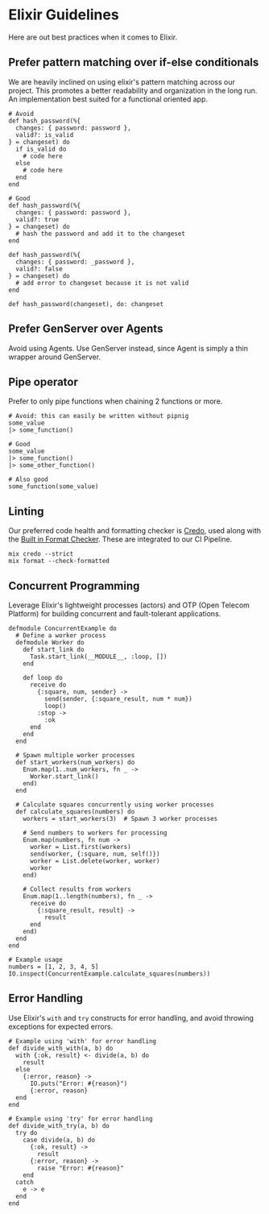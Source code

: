 # Elixir Guidelines
Here are out best practices when it comes to Elixir.

## Prefer pattern matching over if-else conditionals

We are heavily inclined on using elixir's pattern matching across our project. This promotes a better readability and organization in the long run. An implementation best suited for a functional oriented app.
```
# Avoid
def hash_password(%{
  changes: { password: password },
  valid?: is_valid
} = changeset) do
  if is_valid do
    # code here
  else 
    # code here
  end
end
```

```
# Good
def hash_password(%{
  changes: { password: password },
  valid?: true
} = changeset) do
  # hash the password and add it to the changeset
end

def hash_password(%{
  changes: { password: _password },
  valid?: false
} = changeset) do
  # add error to changeset because it is not valid
end

def hash_password(changeset), do: changeset
```

## Prefer GenServer over Agents

Avoid using Agents. Use GenServer instead, since Agent is simply a thin wrapper around GenServer.

## Pipe operator
Prefer to only pipe functions when chaining 2 functions or more.

```
# Avoid: this can easily be written without pipnig
some_value
|> some_function()
```

```
# Good
some_value
|> some_function()
|> some_other_function()
```

```
# Also good
some_function(some_value)
```

## Linting
Our preferred code health and formatting checker is <a href="https://github.com/rrrene/credo" target="_blank"  rel="nofollow">Credo</a>, used along with the <a href="https://hexdocs.pm/mix/main/Mix.Tasks.Format.html" target="_blank" rel="nofollow">Built in Format Checker</a>. These are integrated to our CI Pipeline.

```
mix credo --strict
mix format --check-formatted
```

## Concurrent Programming
Leverage Elixir's lightweight processes (actors) and OTP (Open Telecom Platform) for building concurrent and fault-tolerant applications.
```
defmodule ConcurrentExample do
  # Define a worker process
  defmodule Worker do
    def start_link do
      Task.start_link(__MODULE__, :loop, [])
    end

    def loop do
      receive do
        {:square, num, sender} ->
          send(sender, {:square_result, num * num})
          loop()
        :stop ->
          :ok
      end
    end
  end

  # Spawn multiple worker processes
  def start_workers(num_workers) do
    Enum.map(1..num_workers, fn _ ->
      Worker.start_link()
    end)
  end

  # Calculate squares concurrently using worker processes
  def calculate_squares(numbers) do
    workers = start_workers(3)  # Spawn 3 worker processes

    # Send numbers to workers for processing
    Enum.map(numbers, fn num ->
      worker = List.first(workers)
      send(worker, {:square, num, self()})
      worker = List.delete(worker, worker)
      worker
    end)

    # Collect results from workers
    Enum.map(1..length(numbers), fn _ ->
      receive do
        {:square_result, result} ->
          result
      end
    end)
  end
end

# Example usage
numbers = [1, 2, 3, 4, 5]
IO.inspect(ConcurrentExample.calculate_squares(numbers))
```

## Error Handling
Use Elixir's `with` and `try` constructs for error handling, and avoid throwing exceptions for expected errors.

```
# Example using 'with' for error handling
def divide_with_with(a, b) do
  with {:ok, result} <- divide(a, b) do
    result
  else
    {:error, reason} ->
      IO.puts("Error: #{reason}")
      {:error, reason}
  end
end
```
```
# Example using 'try' for error handling
def divide_with_try(a, b) do
  try do
    case divide(a, b) do
      {:ok, result} ->
        result
      {:error, reason} ->
        raise "Error: #{reason}"
    end
  catch
    e -> e
  end
end
```